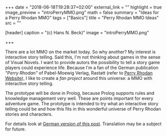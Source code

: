 +++
date = "2018-06-18T19:28:37+02:00"
external_link = ""
highlight = true
image_preview = "introPerryMMO.png"
math = false
summary = "Ideas for a  Perry Rhodan MMO"
tags = ["Basics"]
title = "Perry Rhodan MMO Ideas"
src = ""

[header]
  caption = "(c) Hans N. Beck)"
  image = "introPerryMMO.png"

+++

There are a lot MMO on the market today. So why another? My interest is interactive story telling. Said this, I'm not thinking about games in the sense of Visual Novels. I want to provide autors the possibility to tell a story game players could experience life. Because I'm a fan of the German publication *"Perry Rhodan"* of Pabel-Moewig Verlag, Rastatt (refer to [Perry Rhodan Website](https://perry-rhodan.net/)), I like to create a *fan project* around this universe: a MMO with interactive story telling. 

The prototype will be done in Prolog, because Prolog supports rules and knowledge management very well. These are  points important for every adventure game. The prototype is intended to try what an interactive story telling could be and how this fits in this wonderful universe of Perry Rhodan stories and characters.

For details look at [German version of this post](/project/perryrhodanmmo/). Translation may be a subject for future.
